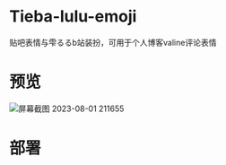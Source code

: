 # Tieba-lulu-emoji
贴吧表情与雫るるb站装扮，可用于个人博客valine评论表情
# 预览
![屏幕截图 2023-08-01 211655](https://github.com/QBrer/Tieba-lulu-emoji/assets/94448088/5f955963-4e37-4e04-ba90-5fc5698bfcd8)
# 部署
